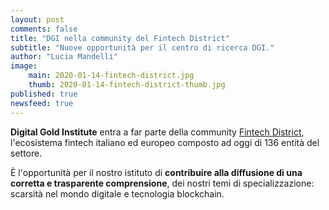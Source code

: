 ```yaml
---
layout: post
comments: false
title: "DGI nella community del Fintech District"
subtitle: "Nuove opportunità per il centro di ricerca DGI." 
author: "Lucia Mandelli"
image:
    main: 2020-01-14-fintech-district.jpg
    thumb: 2020-01-14-fintech-district-thumb.jpg
published: true
newsfeed: true
---
```


**Digital Gold Institute** entra a far parte della community
[Fintech District](https://www.fintechdistrict.com/is-bitcoin-the-digital-equivalent-of-gold),
l'ecosistema fintech italiano ed europeo composto ad oggi di 136 entità del settore.

È l'opportunità per il nostro istituto di
**contribuire alla diffusione di una corretta e trasparente comprensione**,
dei nostri temi di specializzazione:
scarsità nel mondo digitale e tecnologia blockchain.
